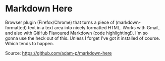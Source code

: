 # Markdown Here

Browser plugin (Firefox/Chrome) that turns a piece of (markdown-formatted) text in a text area into nicely formatted HTML. Works with Gmail, and also with GitHub Flavoured Markdown (code highlighting!). I'm so gonna use the heck out of this. Unless I forget I've got it installed of course. Which tends to happen.

Source: https://github.com/adam-p/markdown-here
